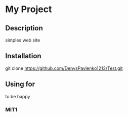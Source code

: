 # My Project
## Description
simples web site
## Installation
git clone https://github.com/DenysPavlenko1213/Test.git
## Using for
to be happy
### MIT1